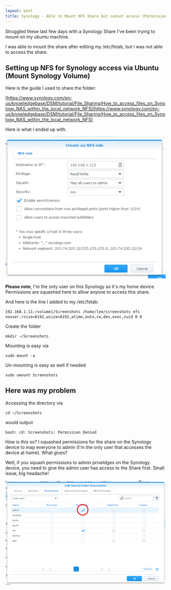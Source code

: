 ```yaml
---
layout: post
title: Synology - Able to Mount NFS Share but cannot access (Permission Denied) with Ubuntu
---
```


Struggled these last few days with a Synology Share I've been trying to mount on my ubuntu machine.

I was able to mount the share after editing my /etc/fstab, but I was not able to access the share.

## Setting up NFS for Synology access via Ubuntu (Mount Synology Volume)

Here is the guide I used to share the folder:

[https://www.synology.com/en-us/knowledgebase/DSM/tutorial/File_Sharing/How_to_access_files_on_Synology_NAS_within_the_local_network_NFS](https://www.synology.com/en-us/knowledgebase/DSM/tutorial/File_Sharing/How_to_access_files_on_Synology_NAS_within_the_local_network_NFS)

Here is what I ended up with. 

![Synology UI](/images/synology_permission.png)

**Please note**, I'm the only user on this Synology as it's my home device. Permissions are squashed here to allow anyone to access this share.

And here is the line I added to my /etc/fstab:

```
192.168.1.11:/volume1/Screenshots /home/lee/screenshots nfs nouser,rsize=8192,wsize=8192,atime,auto,rw,dev,exec,suid 0 0
```

Create the folder

```
mkdir ~/Screenshots
```

Mounting is easy via

```
sudo mount -a
```

Un-mounting is easy as well if needed

```
sudo umount Screenshots
```

## Here was my problem

Accessing the directory via 

```
cd ~/Screenshots
```

would output 

```
bash: cd: Screenshots: Permission Denied
```

How is this so? I squashed permissions for the share on the Synology device to map everyone to admin (I'm the only user that accesses the device at home). What gives?

Well, if you squash permissions to admin priveldges on the Synology device, you need to give the admin user has access to the Share first. Small issue, big headache!

![Synology UI](/images/permission-denied.png)
